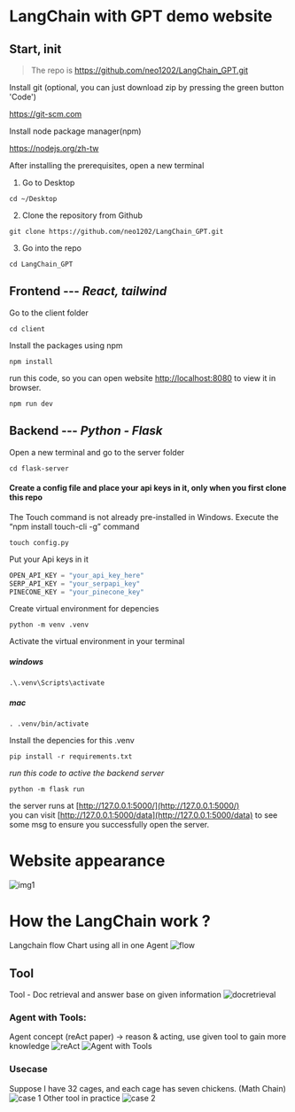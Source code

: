 # LangChain with GPT demo website

## Start, init
> The repo is https://github.com/neo1202/LangChain_GPT.git

Install git (optional, you can just download zip by pressing the green button 'Code')

https://git-scm.com

Install node package manager(npm)

https://nodejs.org/zh-tw

After installing the prerequisites, open a new terminal

1. Go to Desktop
```
cd ~/Desktop
```
2. Clone the repository from Github
```
git clone https://github.com/neo1202/LangChain_GPT.git
```
3. Go into the repo
```
cd LangChain_GPT
```


## Frontend --- _React, tailwind_


Go to the client folder
```
cd client
```
Install the packages using npm
```
npm install
```

run this code, so you can open website [http://localhost:8080](http://localhost:8080) to view it in browser.
```
npm run dev
```


## Backend --- _Python - Flask_
Open a new terminal and go to the server folder
 ```
 cd flask-server
 ```
 
#### Create a config file and place your api keys in it, only when you first clone this repo

The Touch command is not already pre-installed in Windows. Execute the “npm install touch-cli -g” command
```
touch config.py
```
Put your Api keys in it
```python
OPEN_API_KEY = "your_api_key_here"
SERP_API_KEY = "your_serpapi_key"
PINECONE_KEY = "your_pinecone_key"
```
 

Create virtual environment for depencies
 ```
 python -m venv .venv
 ```
Activate the virtual environment in your terminal
##### windows
```
.\.venv\Scripts\activate
```
##### mac
```
. .venv/bin/activate 
```

Install the depencies for this .venv
```
pip install -r requirements.txt
```

*run this code to active the backend server*
```
python -m flask run
```

the server runs at [http://127.0.0.1:5000/](http://127.0.0.1:5000/) <br>
you can visit [http://127.0.0.1:5000/data](http://127.0.0.1:5000/data) to see some msg to ensure you successfully open the server.
#  Website appearance
![img1](images/outlook.png)
# How the LangChain work ?
Langchain flow Chart using all in one Agent
![flow](images/flow.png)
## Tool
Tool - Doc retrieval and answer base on given information
![docretrieval](images/doc_retrieve.png)
### Agent with Tools:
Agent concept (reAct paper) -> reason & acting, use given tool to gain more knowledge
![reAct](images/reAct.png)
![Agent with Tools](images/AgentWithTools.png)

### Usecase
Suppose I have 32 cages, and each cage has seven chickens. (Math Chain)
![case 1](images/usecase.png)
Other tool in practice
![case 2](images/usecase2.png)
